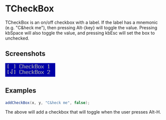 TCheckBox
=========

TCheckBox is an on/off checkbox with a label.  If the label has a mnemonic (e.g. "C&heck me"), then pressing Alt-{key} will toggle the value.  Pressing kbSpace will also toggle the value, and pressing kbEsc will set the box to unchecked.


Screenshots
-----------

![checkbox_1](uploads/c93bc5dea5f767010983c809756553ab/checkbox_1.png)

Examples
--------

```Java
addCheckBox(x, y, "C&heck me", false);
```

The above will add a checkbox that will toggle when the user presses Alt-H.
